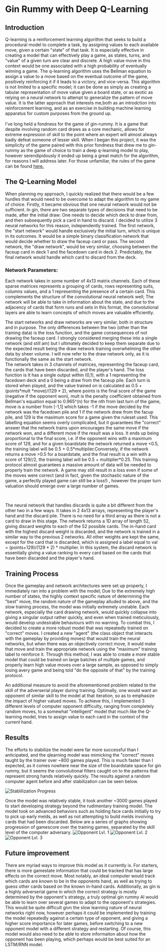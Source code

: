 # Gin Rummy with Deep Q-Learning

## Introduction
Q-learning is a reinforcement learning algorithm that seeks to build a procedural model to complete a task, by assigning values to each available move, given a certain "state"  of that task. It is especially effective in creating a model that can effectively play a game, as states, turns, and "value" of a given turn are clear and discrete. A high value move in this context would be one associated with a high probability of eventually winning a game. The q-learning algorithm uses the Bellman equation to assign a value to a move based on the eventual outcome of the game, positively reinforcing it if it leads to a victory, and vice-versa. This algorithm is not limited to a specific model; it can be done as simply as creating a tabular representation of move value given a board state, or as exotic as relying on a neural network to attempt to generalize the pattern of move value. It is the latter approach that interests me,both as an introdction into reinforcement learning, and as an exercise in building machine learning apparatus for custom purposes from the ground up. <br> <br>
I've long held a fondness for the game of gin-rummy. It is a game that despite involving random card draws as a core mechanic, allows for extreme expression of skill to the point where an expert will almost always badly defeat someone of lesser skill. When I began this project, it was the simplicity of the game paired with this prior fondness that drew me to gin-rummy as the game of choice to train a deep q-learning model to play, however serendipidously it ended up being a great match for the algorithm, for reasons I will address later. For those unfamiliar, the rules of the game can be found [here.](https://bicyclecards.com/how-to-play/gin-rummy/)

## The Q-Learning Model

When planning my approach, I quickly realized that there would be a few hurdles that would need to be overcome to adapt the algorithm to my game of choice. Firstly, it became obvious that one neural network would not be sufficient. In gin, there are two separate types of decisions that need to be made, after the initial draw: One needs to decide which deck to draw from, and then subsequently pick a card in hand to discard. I decided to utilize 3 neural networks for this reason, independently trained. The first network, the "start network" would handle exclusively the initial turn, which is unique in its outcomes. It would be a simple binary classification network that would decide whether to draw the faceup card or pass. The second network, the "draw network", would be very similar, choosing between the faceup card in deck 1 and the facedown card in deck 2. Predictably, the final network would handle which card to discard from the deck. 

### Network Parameters:
Each network takes in some number of 4x13 matrix channels. Each of these sparse matrices represents a grouping of cards, rows representing suits, columns values, and a 1 representing the presence of a certain card. This complements the structure of the convolutional neural network well; The network will be able to take in information about the state, and due to the adjacency of cards that form runs and sets in this format, the convolutional layers are able to learn concepts of which moves are valuable efficiently. 

<p>
  The start networks and draw networks are very similar, both in structure and in purpose. The only differences between the two (other than the training data) is the loss function, and the game consequences of not drawing the faceup card. I strongly considered merging these into a single network (and still am) but I ultimately decided to keep them separate due to the expected result being the draw network training overwhelming the other data by sheer volume.  I will now refer to the draw network only, as it is functionally the same as the start network.  

<br> 
The network takes in 3 channels of matrices, representing the faceup card, the cards that have been discarded, and the player's hand. The loss function is It has a single output within (0,1), with a 1 representing the facedown deck and a 0 being a draw from the faceup pile. Each turn is stored when played, and the value trained on is calculated as 0.5 +  (points*mult *move)/(129 * 2), where points is the final score of the game (negative if the opponent won), mult is the penalty coefficient obtained from Bellman's equation equal to 0.965^(n) for the nth from last turn of the game, move is a number from  [-1,1] which takes -1 if the move decided by the network was the facedown pile and 1 if the network drew from the facup pile, and 129 is the maximum score for a game given the ruleset used. This labelling equation seems overly complicated, but it guarantees the "correct" answer that the network trains upon encourages the same move if the network won, and a different move if the result was a loss. It ends up being proportional to the final score, i.e. if the opponent wins with a maximum score of 129, and for a given boardstate the network returned a move <0.5, the training label will be  0.5 + 0.5*multiplier.Conversely, if the network returns a move >0.5 for a boardstate, and the final result is a win with a score of 129//2, the training label will be 0.5 + multiplier*0.25. This training protocol almost guarantees a massive amount of data will be needed to properly train the network. A game may still result in a loss even if some of the moves were correct (and in fact, given the stochastic nature of the game, a perfectly played game can still be a loss!) , however the proper turn valuation should emerge over a large number of games. 
</p>
 <br> 
 <p>
  The neural network that handles discards is quite a bit different from the other two in a few ways. It takes in 2 4x13 arrays, representing the player's hand and the discard pile. There is no need for a third array as there is not a card to draw in this stage. The network returns a 1D array of length 52, giving discard weights to each of the 52 possible cards. The in-hand card with the highest discard weight is discarded, and the network is trained in a similar way to the previous 2 networks. All other weights are kept the same, except for the card that is discarded, which is assigned a label equal to val = (points+129)/(129 * 2) * multiplier. In this system, the discard network is essentially giving a value ranking to every card based on the cards that have been discarded and the player's hand. 

<br>  
  
</p>

## Training Process

<p>
 Once the gameplay and network architectures were set up properly, I immediately ran into a problem with the model; Due to the extremely high number of states, the highly context specific nature of determining the "best" move, the random nature of the gameplay alluded to above, and the slow training process, the model was initially extremely unstable. Each network, especially the card drawing network, would quickly collapse into giving a singular output rather quickly, and even when trained meticulously, would develop undesirable behaviours with no warning. To combat this, I decided to create a more robust model that was repeatedly trained on "correct" moves. I created a new "agent" (the class object that interacts with the gameplay by providing moves) that would train the neural networks, but when there was an objectively correct move, it would make that move and train the appropriate network using the "maximum" training label to reinforce it. Through this method, I was able to create a more stable model that could be trained on large batches of multiple games, and properly learn high value moves over a large sample, as opposed to simply losing avery game and being told "do the opposite of that" by the training protocol. 
</p>
<p>
An additional measure to avoid the aforementioned problem related to the skill of the adverserial player during training. Optimally, one would want an opponent of similar skill to the model at that iteration, so as to emphasize the impact of higher valued moves. To achieve this, I implemented 3 different levels of computer opponent difficulty, ranging from completely random moves, to a somewhat "intelligent" model that much like the Q-learning model, tries to assign value to each card in the context of the current hand. 
 
</p>

## Results
<p>
The efforts to stabilize the model were far more successful than I anticipated, and the qlearning model was mimicking the "correct" moves taught by the trainer over ~800 games played. This is much faster than I expected, as it comes nowhere near the size of the boardstate space for gin rummy, but it seems the convolutional filters caught on to the patterns that represent strong hands relatively quickly. The results against a random computer agent before and after stabilization can be seen below. 
  
![Stablilization Progress](/ProgressImages/stabilization.png)
 
 Once the model was relatively stable, it took another ~3000 games played to start developing strategy beyond the rudimentary training model. The model took on advanced behaviors such as holding face cards initially to try to pick up early melds, as well as not attempting to build melds involving cards that had been discarded. Below are a series of graphs showing progression of gamescore over the training games, separated by the skill level of the computer adversary. 
![Opponent Lvl. 1](/ProgressImages/lvl1.png)
![Opponent Lvl. 2](/ProgressImages/lvl2.png)
![Opponent Lvl. 3](/ProgressImages/lvl3.png)
 
 

</p>

## Future improvement
<p>
  There are myriad ways to improve this model as it currently is. For starters, there is more gamestate information that could be tracked that has large effects on the correct move. Most notably, an ideal computer would track which cards are known to be in the opponents hand, as well as trying to guess other cards based on the known in-hand cards. Additionally, as gin is a highly adverserial game in which the correct strategy is mostly determined by the opponent's strategy, a truly optimal gin rummy AI would be able to learn over several games to adapt to the opponent's strategies. This would be quite difficult givn the slow learning nature of neural networks right now, however perhaps it could be implemented by training the model repeatedly against a certain type of opponent, and giving a higher score importance for later games, before switching to a new opponent model with a different strategy and restarting. Of course, this model would also need to be able to store informaiton about how the opponent has been playing, which perhaps would be best suited for an LSTM/RNN model. 
  </p>
